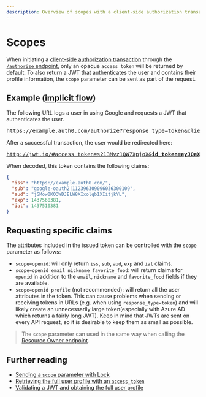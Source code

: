 ```yaml
---
description: Overview of scopes with a client-side authorization transaction.
---
```


# Scopes

When initiating a [client-side authorization transaction](/protocols#oauth-for-native-clients-and-javascript-in-the-browser) through the [`/authorize` endpoint](/auth-api#!#get--authorize_social),
only an opaque `access_token` will be returned by default.
To also return a JWT that authenticates the user and contains their profile information, the `scope` parameter can be sent as part of the request.

## Example ([implicit flow](/protocols#oauth-for-native-clients-and-javascript-in-the-browser))

The following URL logs a user in using Google and requests a JWT that authenticates the user.

<pre>
https://example.auth0.com/authorize?response_type=token&client_id=jGMow0KO3WDJELW8XIxolqb1XIitjkYL&redirect_uri=http://jwt.io&connection=google-oauth2&<strong>scope=openid</strong>
</pre>

After a successful transaction, the user would be redirected here:

<pre>
<a href="http://jwt.io/#access_token=s213Mvz1QW7XpjoX&id_token=eyJ0eXAiOiJKV1QiLCJhbGciOiJIUzI1NiJ9.eyJpc3MiOiJodHRwczovL2V4YW1wbGUuYXV0aDAuY29tLyIsInN1YiI6Imdvb2dsZS1vYXV0aDJ8MTEyMzk2MzA5MDk2MDM2MzAwMTA5IiwiYXVkIjoiakdNb3cwS08zV0RKRUxXOFhJeG9scWIxWElpdGprWUwiLCJleHAiOjE0Mzc1NjAzODEsImlhdCI6MTQzNzUxMDM4MX0.Rg9nV2j11epQawEB6tvlhnc4ZLBWJ-93YrtdGqBh6NA&token_type=Bearer&state=mep7BLYt1lAsLC94">http://jwt.io/#access_token=s213Mvz1QW7XpjoX&<strong>id_token=eyJ0eXAiOiJKV1QiLCJhbGciOiJIUzI1NiJ9.eyJpc3MiOiJodHRwczovL2V4YW1wbGUuYXV0aDAuY29tLyIsInN1YiI6Imdvb2dsZS1vYXV0aDJ8MTEyMzk2MzA5MDk2MDM2MzAwMTA5IiwiYXVkIjoiakdNb3cwS08zV0RKRUxXOFhJeG9scWIxWElpdGprWUwiLCJleHAiOjE0Mzc1NjAzODEsImlhdCI6MTQzNzUxMDM4MX0.Rg9nV2j11epQawEB6tvlhnc4ZLBWJ-93YrtdGqBh6NA</strong>&token_type=Bearer&state=mep7BLYt1lAsLC94</a>
</pre>

When decoded, this token contains the following claims:

```json
{
  "iss": "https://example.auth0.com/",
  "sub": "google-oauth2|112396309096036300109",
  "aud": "jGMow0KO3WDJELW8XIxolqb1XIitjkYL",
  "exp": 1437560381,
  "iat": 1437510381
}
```

## Requesting specific claims

The attributes included in the issued token can be controlled with the `scope` parameter as follows:

* `scope=openid`: will only return `iss`, `sub`, `aud`, `exp` and `iat` claims.
* `scope=openid email nickname favorite_food`: will return claims for `openid` in addition to the `email`, `nickname` and `favorite_food` fields if they are available.
* `scope=openid profile` (not recommended): will return all the user attributes in the token.
This can cause problems when sending or receiving tokens in URLs (e.g. when using `response_type=token`) and will likely create an unnecessarily large token(especially with Azure AD which returns a fairly long JWT).
Keep in mind that JWTs are sent on every API request, so it is desirable to keep them as small as possible.

> The `scope` parameter can used in the same way when calling the [Resource Owner endpoint](/auth-api#!#post--oauth-ro).


## Further reading

* [Sending a `scope` parameter with Lock](/libraries/lock/sending-authentication-parameters#scope-string-)
* [Retrieving the full user profile with an `access_token`](/auth-api#!#get--userinfo)
* [Validating a JWT and obtaining the full user profile](/auth-api#!#post--tokeninfo)
